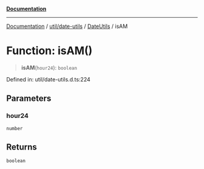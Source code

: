 [**Documentation**](../../../../../index.md)

***

[Documentation](../../../../../index.md) / [util/date-utils](../../../index.md) / [DateUtils](../index.md) / isAM

# Function: isAM()

> **isAM**(`hour24`): `boolean`

Defined in: util/date-utils.d.ts:224

## Parameters

### hour24

`number`

## Returns

`boolean`
